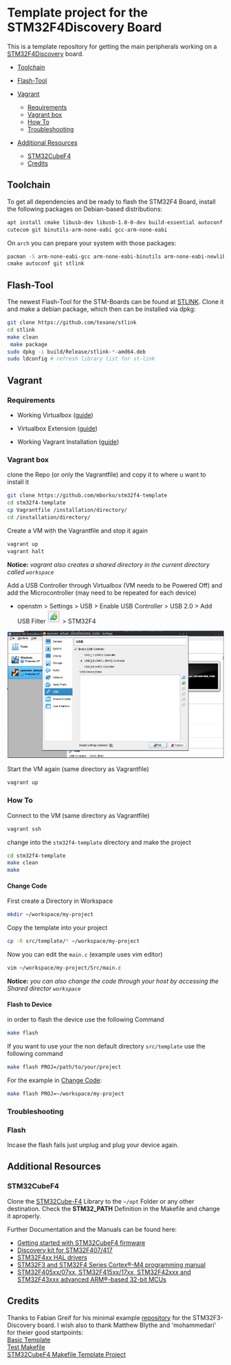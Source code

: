 # Template project for the STM32F4Discovery Board


This is a template repository for getting the main peripherals working on a [STM32F4Discovery](https://www.st.com/en/evaluation-tools/stm32f4discovery.html#sw-tools-scroll) board.

+ [Toolchain](#Toolchain)
+ [Flash-Tool](#Flash-Tool)
+ [Vagrant](#Vagrant)
  
  + [Requirements](#Requirements)
  + [Vagrant box](#Vagrant%20box)
  + [How To](#How%20To)
  + [Troubleshooting](#Troubleshooting)
+ [Additional Resources](#Additional%"0Resources)
  
  + [STM32CubeF4](#STM32CubeF4)
  + [Credits](#Credits)
  
    


## Toolchain

To get all dependencies and be ready to flash the STM32F4 Board, install the following packages on Debian-based distributions:
```bash
apt install cmake libusb-dev libusb-1.0-0-dev build-essential autoconf \
cutecom git binutils-arm-none-eabi gcc-arm-none-eabi
```

On `arch` you can prepare your system with those packages:
```bash
pacman -S arm-none-eabi-gcc arm-none-eabi-binutils arm-none-eabi-newlib \
cmake autoconf git stlink
```

## Flash-Tool

The newest Flash-Tool for the STM-Boards can be found at [STLINK](https://github.com/texane/stlink). Clone it and make a debian package, which then can be installed via dpkg:

```bash
git clone https://github.com/texane/stlink  
cd stlink  
make clean  
 make package  
sudo dpkg -i build/Release/stlink-*-amd64.deb  
sudo ldconfig # refresh library list for st-link
```



## Vagrant

### Requirements

+ Working Virtualbox ([guide](https://www.virtualbox.org/wiki/Downloads))

+ Virtualbox Extension ([guide](https://www.nakivo.com/blog/how-to-install-virtualbox-extension-pack/))

+ Working Vagrant Installation ([guide](https://learn.hashicorp.com/tutorials/vagrant/getting-started-install?in=vagrant/getting-started))

  

### Vagrant box

clone the Repo (or only the Vagrantfile) and copy it to where u want to install it

```bash
git clone https://github.com/mborko/stm32f4-template
cd stm32f4-template
cp Vagrantfile /installation/directory/
cd /installation/directory/
```



Create a VM with the Vagrantfile and stop it again

```bash
vagrant up
vagrant halt
```

**Notice:** *vagrant also creates a shared directory in the current directory called `workspace`*





Add a USB Controller through Virtualbox (VM needs to be Powered Off) and add the Microcontroller (may need to be repeated for each device)

+ openstm > Settings > USB > Enable USB Controller > USB 2.0 > Add USB Filter ![add usb filter](pictures/add_usb_filter.png) > STM32F4

![USB-Controller](pictures/Virtualbox.png)



Start the VM again (same directory as Vagrantfile)

```bash
vagrant up
```



### How To

Connect to the VM (same directory as Vagrantfile)

```bash
vagrant ssh
```



change into the `stm32f4-template` directory and make the project

```bash
cd stm32f4-template
make clean
make
```



#### Change Code

First create a Directory in Workspace

```bash
mkdir ~/workspace/my-project
```

Copy the template into your project

```bash
cp -R src/template/* ~/workspace/my-project
```

Now you can edit the `main.c` (example uses vim editor)

```bash
vim ~/workspace/my-project/Src/main.c
```

**Notice:**  *you can also change the code through your host by accessing the Shared director `workspace`*



#### Flash to Device

in order to flash the device use the following Command

```bash
make flash
```

If you want to use your the non default directory `src/template` use the following command

```bash
make flash PROJ=/path/to/your/project 
```

For the example in [Change Code](#Change%20Code):

```bash
make flash PROJ=~/workspace/my-project
```



### Troubleshooting

### Flash

Incase the flash fails just unplug and plug your device again.



## Additional Resources

### STM32CubeF4
Clone the [STM32Cube-F4](https://github.com/STMicroelectronics/STM32CubeF4) Library to the ```~/opt``` Folder or any other destination.
Check the **STM32_PATH** Definition in the Makefile and change it aproperly.

Further Documentation and the Manuals can be found here:  
* [Getting started with STM32CubeF4 firmware](http://www.st.com/st-web-ui/static/active/en/resource/technical/document/user_manual/DM00107720.pdf)  
* [Discovery kit for STM32F407/417](http://www.st.com/st-web-ui/static/active/en/resource/technical/document/user_manual/DM00039084.pdf)  
* [STM32F4xx HAL drivers](http://www.st.com/st-web-ui/static/active/en/resource/technical/document/user_manual/DM00105879.pdf)  
* [STM32F3 and STM32F4 Series Cortex®-M4 programming manual](http://www.st.com/web/en/resource/technical/document/programming_manual/DM00046982.pdf)  
* [STM32F405xx/07xx, STM32F415xx/17xx, STM32F42xxx and STM32F43xxx advanced ARM®-based 32-bit MCUs](http://www.st.com/web/en/resource/technical/document/reference_manual/DM00031020.pdf)  

## Credits
Thanks to Fabian Greif for his minimal example [repository](https://github.com/dergraaf/stm32f3_minimal) for the STM32F3-Discovery board.
I wish also to thank Matthew Blythe and 'mohammedari' for theier good startpoints:  
[Basic Template](https://github.com/mblythe86/stm32f3-discovery-basic-template)  
[Test Makefile](https://github.com/mohammedari/stm32f3discovery-test-c)  
[STM32CubeF4 Makefile Template Project](https://github.com/theotime/STM32CubeF4_makefile_template.git)  

